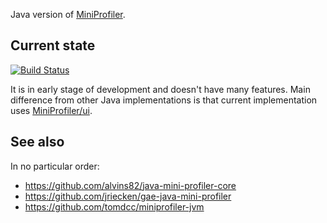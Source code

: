 Java version of [MiniProfiler](http://miniprofiler.com).

## Current state
[![Build Status](https://travis-ci.org/vsapsai/miniprofiler-java.svg?branch=master)](https://travis-ci.org/vsapsai/miniprofiler-java)

It is in early stage of development and doesn't have many features. Main difference from other Java implementations is that current implementation uses [MiniProfiler/ui](https://github.com/MiniProfiler/ui).

## See also
In no particular order:
* https://github.com/alvins82/java-mini-profiler-core
* https://github.com/jriecken/gae-java-mini-profiler
* https://github.com/tomdcc/miniprofiler-jvm

